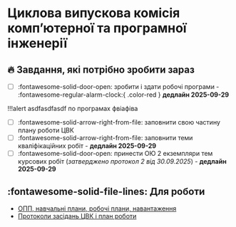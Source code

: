 # Циклова випускова комісія компʼютерної та програмної інженерії

## 🔥 Завдання, які потрібно зробити зараз


- [ ] :fontawesome-solid-door-open: зробити і здати робочі програми - :fontawesome-regular-alarm-clock:{ .color-red } **дедлайн 2025-09-29**

!!!alert asdfasdfasdf
    по програмах
    фвіафіва

- [ ] :fontawesome-solid-arrow-right-from-file: заповнити свою частину плану роботи ЦВК
- [ ] :fontawesome-solid-arrow-right-from-file: заповнити теми кваліфікаційних робіт - **дедлайн 2025-09-29**
- [ ] :fontawesome-solid-door-open: принести ОЮ 2 екземпляри тем курсових робіт (*затверджено протокол 2 від 30.09.2025*) - **дедлайн 2025-09-29**

## :fontawesome-solid-file-lines: Для роботи

- [ОПП, навчальні плани, робочі плани, навантаження](pages/opp.md)
- [Протоколи засідань ЦВК і план роботи](#)
